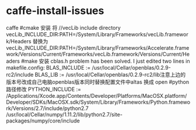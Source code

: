 # caffe-install-issues
caffe
#cmake 安装
将
//vecLib include directory 
vecLib_INCLUDE_DIR:PATH=/System/Library/Frameworks/vecLib.framework/Headers
替换为
vecLib_INCLUDE_DIR:PATH=/System/Library/Frameworks/Accelerate.framework/Versions/Current/Frameworks/vecLib.framework/Versions/Current/Headers
#make 安装
cblas.h problem has been solved. I just edited two lines in makefile.config:
BLAS_INCLUDE := /usr/local/Cellar/openblas/0.2.9-rc2/include
BLAS_LIB := /usr/local/Cellar/openblas/0.2.9-rc2/lib注意上边的版本号改成自己电脑openblas版本同时替换配置文件中altas 换成 open
#python路径修改
PYTHON_INCLUDE := /Applications/Xcode.app/Contents/Developer/Platforms/MacOSX.platform/Developer/SDKs/MacOSX.sdk/System/Library/Frameworks/Python.framework/Versions/2.7/include/python2.7 \
		/usr/local/Cellar/numpy/1.11.2/lib/python2.7/site-packages/numpy/core/include
